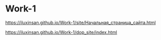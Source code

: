 # Work-1
https://iluxinsan.github.io/Work-1/site/Начальная_страница_сайта.html



https://iluxinsan.github.io/Work-1/dop_site/index.html
